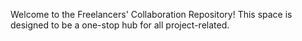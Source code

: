 Welcome to the Freelancers' Collaboration Repository! This space is designed to be a one-stop hub for all project-related.
